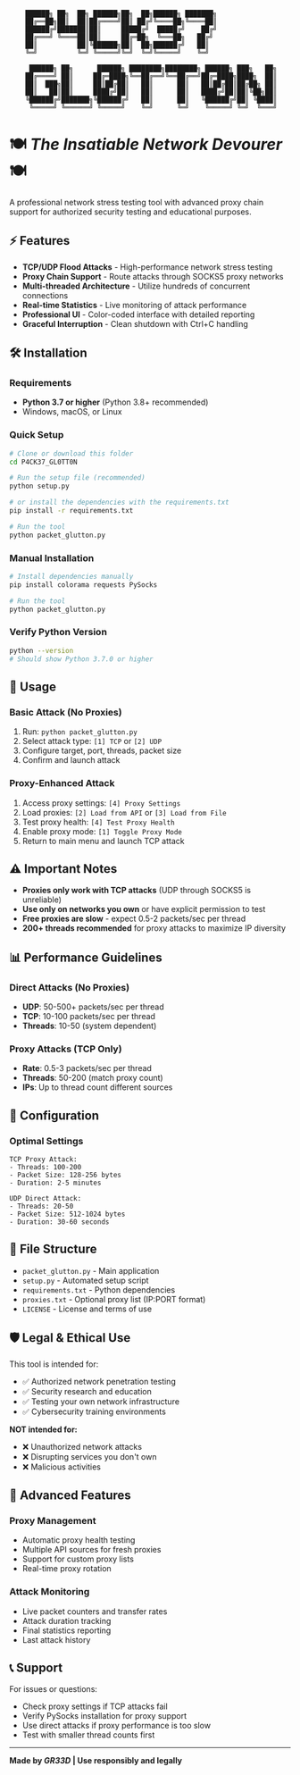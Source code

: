 ```
    ██████╗ ██╗  ██╗ ██████╗██╗  ██╗██████╗ ███████╗
    ██╔══██╗██║  ██║██╔════╝██║ ██╔╝╚════██╗╚════██║
    ██████╔╝███████║██║     █████╔╝  █████╔╝    ██╔╝
    ██╔═══╝ ╚════██║██║     ██╔═██╗  ╚═══██╗   ██╔╝ 
    ██║          ██║╚██████╗██║  ██╗██████╔╝   ██║  
    ╚═╝          ╚═╝ ╚═════╝╚═╝  ╚═╝╚═════╝    ╚═╝  
                                                     
     ██████╗ ██╗      ██████╗ ████████╗████████╗ ██████╗ ███╗   ██╗
    ██╔════╝ ██║     ██╔═████╗╚══██╔══╝╚══██╔══╝██╔═████╗████╗  ██║
    ██║  ███╗██║     ██║██╔██║   ██║      ██║   ██║██╔██║██╔██╗ ██║
    ██║   ██║██║     ████╔╝██║   ██║      ██║   ████╔╝██║██║╚██╗██║
    ╚██████╔╝███████╗╚██████╔╝   ██║      ██║   ╚██████╔╝██║ ╚████║
     ╚═════╝ ╚══════╝ ╚═════╝    ╚═╝      ╚═╝    ╚═════╝ ╚═╝  ╚═══╝
```

# 🍽️ *The Insatiable Network Devourer* 🍽️

A professional network stress testing tool with advanced proxy chain support for authorized security testing and educational purposes.

## ⚡ Features

- **TCP/UDP Flood Attacks** - High-performance network stress testing
- **Proxy Chain Support** - Route attacks through SOCKS5 proxy networks
- **Multi-threaded Architecture** - Utilize hundreds of concurrent connections
- **Real-time Statistics** - Live monitoring of attack performance
- **Professional UI** - Color-coded interface with detailed reporting
- **Graceful Interruption** - Clean shutdown with Ctrl+C handling

## 🛠️ Installation

### Requirements
- **Python 3.7 or higher** (Python 3.8+ recommended)
- Windows, macOS, or Linux

### Quick Setup
```bash
# Clone or download this folder
cd P4CK37_GL0TT0N

# Run the setup file (recommended)
python setup.py

# or install the dependencies with the requirements.txt
pip install -r requirements.txt

# Run the tool
python packet_glutton.py
```

### Manual Installation
```bash
# Install dependencies manually
pip install colorama requests PySocks

# Run the tool
python packet_glutton.py
```

### Verify Python Version
```bash
python --version
# Should show Python 3.7.0 or higher
```

## 🎯 Usage

### Basic Attack (No Proxies)
1. Run: `python packet_glutton.py`
2. Select attack type: `[1] TCP` or `[2] UDP`
3. Configure target, port, threads, packet size
4. Confirm and launch attack

### Proxy-Enhanced Attack
1. Access proxy settings: `[4] Proxy Settings`
2. Load proxies: `[2] Load from API` or `[3] Load from File`
3. Test proxy health: `[4] Test Proxy Health`
4. Enable proxy mode: `[1] Toggle Proxy Mode`
5. Return to main menu and launch TCP attack

## ⚠️ Important Notes

- **Proxies only work with TCP attacks** (UDP through SOCKS5 is unreliable)
- **Use only on networks you own** or have explicit permission to test
- **Free proxies are slow** - expect 0.5-2 packets/sec per thread
- **200+ threads recommended** for proxy attacks to maximize IP diversity

## 📊 Performance Guidelines

### Direct Attacks (No Proxies)
- **UDP**: 50-500+ packets/sec per thread
- **TCP**: 10-100 packets/sec per thread
- **Threads**: 10-50 (system dependent)

### Proxy Attacks (TCP Only)
- **Rate**: 0.5-3 packets/sec per thread
- **Threads**: 50-200 (match proxy count)
- **IPs**: Up to thread count different sources

## 🔧 Configuration

### Optimal Settings
```
TCP Proxy Attack:
- Threads: 100-200
- Packet Size: 128-256 bytes
- Duration: 2-5 minutes

UDP Direct Attack:
- Threads: 20-50
- Packet Size: 512-1024 bytes
- Duration: 30-60 seconds
```

## 📁 File Structure

- `packet_glutton.py` - Main application
- `setup.py` - Automated setup script
- `requirements.txt` - Python dependencies
- `proxies.txt` - Optional proxy list (IP:PORT format)
- `LICENSE` - License and terms of use

## 🛡️ Legal & Ethical Use

This tool is intended for:
- ✅ Authorized network penetration testing
- ✅ Security research and education
- ✅ Testing your own network infrastructure
- ✅ Cybersecurity training environments

**NOT intended for:**
- ❌ Unauthorized network attacks
- ❌ Disrupting services you don't own
- ❌ Malicious activities

## 🚀 Advanced Features

### Proxy Management
- Automatic proxy health testing
- Multiple API sources for fresh proxies
- Support for custom proxy lists
- Real-time proxy rotation

### Attack Monitoring
- Live packet counters and transfer rates
- Attack duration tracking
- Final statistics reporting
- Last attack history

## 📞 Support

For issues or questions:
- Check proxy settings if TCP attacks fail
- Verify PySocks installation for proxy support
- Use direct attacks if proxy performance is too slow
- Test with smaller thread counts first

---

**Made by _GR33D_ | Use responsibly and legally**
